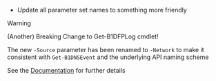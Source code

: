 - Update all parameter set names to something more friendly
> [!WARNING]  
> (Another) Breaking Change to Get-B1DFPLog cmdlet!
>
> The new `-Source` parameter has been renamed to `-Network` to make it consistent with `Get-B1DNSEvent` and the underlying API naming scheme
>
> See the <a href="https://ibps.readthedocs.io/en/dev/Functions/BloxOne%20DDI/Get-B1DFPLog/">Documentation</a> for further details